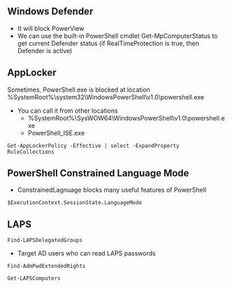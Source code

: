 ## Windows Defender
- It will block PowerView
- We can use the built-in PowerShell cmdlet Get-MpComputerStatus to get current Defender status (if RealTimeProtection is true, then Defender is active)

## AppLocker
Sometimes, PowerShell.exe is blocked at location %SystemRoot%\system32\WindowsPowerShell\v1.0\powershell.exe
- You can call it from other locations
  -  %SystemRoot%\SysWOW64\WindowsPowerShell\v1.0\powershell.exe
  -  PowerShell_ISE.exe
```shell-session
Get-AppLockerPolicy -Effective | select -ExpandProperty RuleCollections
```

## PowerShell Constrained Language Mode
- ConstrainedLagnuage blocks many useful features of PowerShell
```shell-session
$ExecutionContext.SessionState.LanguageMode
```

## LAPS
```shell-session
Find-LAPSDelegatedGroups
```
- Target AD users who can read LAPS passwords
```shell-session
Find-AdmPwdExtendedRights
```
```shell-session
Get-LAPSComputers
```

